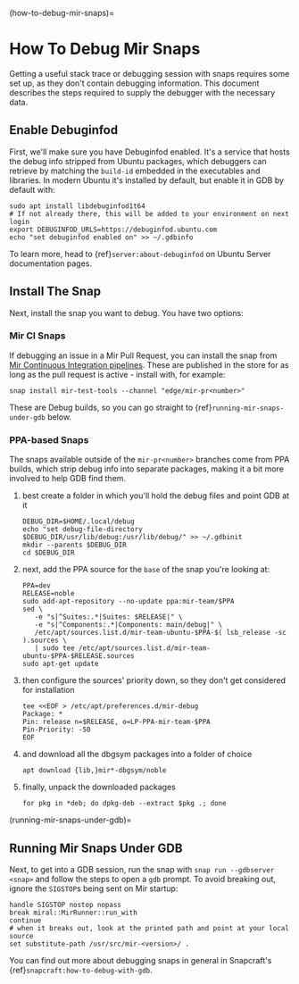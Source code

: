 (how-to-debug-mir-snaps)=

# How To Debug Mir Snaps

Getting a useful stack trace or debugging session with snaps requires some set up, as they don't contain debugging information.
This document describes the steps required to supply the debugger with the necessary data.

## Enable Debuginfod

First, we'll make sure you have Debuginfod enabled.
It's a service that hosts the debug info stripped from Ubuntu packages, which debuggers can retrieve by matching the `build-id` embedded in the executables and libraries.
In modern Ubuntu it's installed by default, but enable it in GDB by default with:

```shell
sudo apt install libdebuginfod1t64
# If not already there, this will be added to your environment on next login
export DEBUGINFOD_URLS=https://debuginfod.ubuntu.com
echo "set debuginfod enabled on" >> ~/.gdbinfo
```

To learn more, head to {ref}`server:about-debuginfod` on Ubuntu Server documentation pages.

## Install The Snap

Next, install the snap you want to debug. You have two options:

### Mir CI Snaps

If debugging an issue in a Mir Pull Request, you can install the snap from [Mir Continuous Integration pipelines](https://github.com/canonical/mir/blob/main/.github/workflows/snap.yml#L72-L76).
These are published in the store for as long as the pull request is active - install with, for example:

```shell
snap install mir-test-tools --channel "edge/mir-pr<number>"
```

These are Debug builds, so you can go straight to {ref}`running-mir-snaps-under-gdb` below.

### PPA-based Snaps

The snaps available outside of the `mir-pr<number>` branches come from PPA builds, which strip debug info into separate packages, making it a bit more involved to help GDB find them.

1. best create a folder in which you'll hold the debug files and point GDB at it

   ```
   DEBUG_DIR=$HOME/.local/debug
   echo "set debug-file-directory $DEBUG_DIR/usr/lib/debug:/usr/lib/debug/" >> ~/.gdbinit
   mkdir --parents $DEBUG_DIR
   cd $DEBUG_DIR
   ```

1. next, add the PPA source for the `base` of the snap you're looking at:

   ```shell
   PPA=dev
   RELEASE=noble
   sudo add-apt-repository --no-update ppa:mir-team/$PPA
   sed \
      -e "s|^Suites:.*|Suites: $RELEASE|" \
      -e "s|^Components:.*|Components: main/debug|" \
      /etc/apt/sources.list.d/mir-team-ubuntu-$PPA-$( lsb_release -sc ).sources \
      | sudo tee /etc/apt/sources.list.d/mir-team-ubuntu-$PPA-$RELEASE.sources
   sudo apt-get update
   ```

1. then configure the sources' priority down, so they don't get considered for installation

   ```shell
   tee <<EOF > /etc/apt/preferences.d/mir-debug
   Package: *
   Pin: release n=$RELEASE, o=LP-PPA-mir-team-$PPA
   Pin-Priority: -50
   EOF
   ```

1. and download all the dbgsym packages into a folder of choice

   ```shell
   apt download {lib,}mir*-dbgsym/noble
   ```

1. finally, unpack the downloaded packages

   ```shell
   for pkg in *deb; do dpkg-deb --extract $pkg .; done
   ```

(running-mir-snaps-under-gdb)=

## Running Mir Snaps Under GDB

Next, to get into a GDB session, run the snap with `snap run --gdbserver <snap>` and follow the steps to open a `gdb` prompt.
To avoid breaking out, ignore the `SIGSTOP`s being sent on Mir startup:

```gdb
handle SIGSTOP nostop nopass
break miral::MirRunner::run_with
continue
# when it breaks out, look at the printed path and point at your local source
set substitute-path /usr/src/mir-<version>/ .
```

You can find out more about debugging snaps in general in Snapcraft's {ref}`snapcraft:how-to-debug-with-gdb`.
